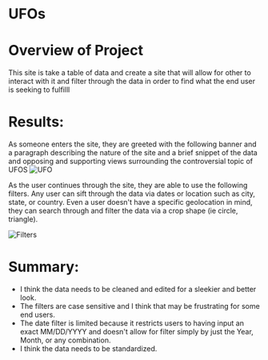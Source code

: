 # UFOs

# Overview of Project
This site is take a table of data and create a site that will allow for other to interact with it and filter through the data in order to find what the end user is seeking to fulfilll

# Results:
As someone enters the site, they are greeted with the following banner and a paragraph describing the nature of the site and a brief snippet of the data and opposing and supporting views surrounding the controversial topic of UFOS
![UFO](https://user-images.githubusercontent.com/82242081/127796981-7d57bbcb-eed3-4189-b6de-20c4a464fa9a.png)

As the user continues through the site, they are able to use the following filters. Any user can sift through the data via dates or location such as city, state, or country. Even a user doesn't have a specific geolocation in mind, they can search through and filter the data via a crop shape (ie circle, triangle).

![Filters](https://user-images.githubusercontent.com/82242081/127796953-878a49b9-a4c0-47f6-943f-764a8a41c251.png)

# Summary:
- I think the data needs to be cleaned and edited for a sleekier and better look.
- The filters are case sensitive and I think that may be frustrating for some end users.
- The date filter is limited because it restricts users to having input an exact MM/DD/YYYY and doesn't allow for filter simply by just the Year, Month, or any combination.
- I think the data needs to be standardized.
